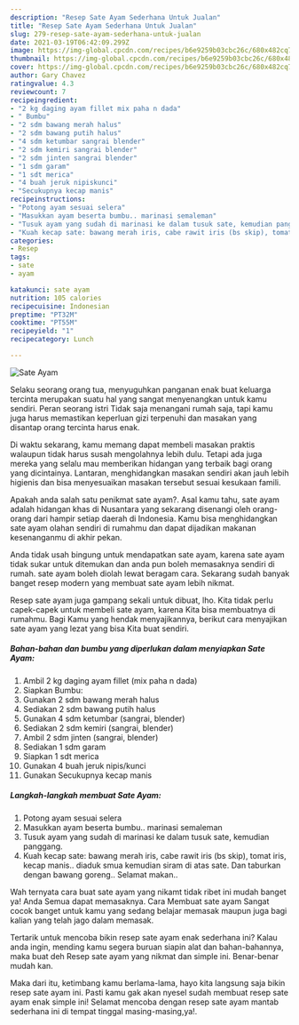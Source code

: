 ```yaml
---
description: "Resep Sate Ayam Sederhana Untuk Jualan"
title: "Resep Sate Ayam Sederhana Untuk Jualan"
slug: 279-resep-sate-ayam-sederhana-untuk-jualan
date: 2021-03-19T06:42:09.299Z
image: https://img-global.cpcdn.com/recipes/b6e9259b03cbc26c/680x482cq70/sate-ayam-foto-resep-utama.jpg
thumbnail: https://img-global.cpcdn.com/recipes/b6e9259b03cbc26c/680x482cq70/sate-ayam-foto-resep-utama.jpg
cover: https://img-global.cpcdn.com/recipes/b6e9259b03cbc26c/680x482cq70/sate-ayam-foto-resep-utama.jpg
author: Gary Chavez
ratingvalue: 4.3
reviewcount: 7
recipeingredient:
- "2 kg daging ayam fillet mix paha n dada"
- " Bumbu"
- "2 sdm bawang merah halus"
- "2 sdm bawang putih halus"
- "4 sdm ketumbar sangrai blender"
- "2 sdm kemiri sangrai blender"
- "2 sdm jinten sangrai blender"
- "1 sdm garam"
- "1 sdt merica"
- "4 buah jeruk nipiskunci"
- "Secukupnya kecap manis"
recipeinstructions:
- "Potong ayam sesuai selera"
- "Masukkan ayam beserta bumbu.. marinasi semaleman"
- "Tusuk ayam yang sudah di marinasi ke dalam tusuk sate, kemudian panggang."
- "Kuah kecap sate: bawang merah iris, cabe rawit iris (bs skip), tomat iris, kecap manis.. diaduk smua kemudian siram di atas sate. Dan taburkan dengan bawang goreng.. Selamat makan.."
categories:
- Resep
tags:
- sate
- ayam

katakunci: sate ayam 
nutrition: 105 calories
recipecuisine: Indonesian
preptime: "PT32M"
cooktime: "PT55M"
recipeyield: "1"
recipecategory: Lunch

---
```



![Sate Ayam](https://img-global.cpcdn.com/recipes/b6e9259b03cbc26c/680x482cq70/sate-ayam-foto-resep-utama.jpg)

Selaku seorang orang tua, menyuguhkan panganan enak buat keluarga tercinta merupakan suatu hal yang sangat menyenangkan untuk kamu sendiri. Peran seorang istri Tidak saja menangani rumah saja, tapi kamu juga harus memastikan keperluan gizi terpenuhi dan masakan yang disantap orang tercinta harus enak.

Di waktu  sekarang, kamu memang dapat membeli masakan praktis walaupun tidak harus susah mengolahnya lebih dulu. Tetapi ada juga mereka yang selalu mau memberikan hidangan yang terbaik bagi orang yang dicintainya. Lantaran, menghidangkan masakan sendiri akan jauh lebih higienis dan bisa menyesuaikan masakan tersebut sesuai kesukaan famili. 



Apakah anda salah satu penikmat sate ayam?. Asal kamu tahu, sate ayam adalah hidangan khas di Nusantara yang sekarang disenangi oleh orang-orang dari hampir setiap daerah di Indonesia. Kamu bisa menghidangkan sate ayam olahan sendiri di rumahmu dan dapat dijadikan makanan kesenanganmu di akhir pekan.

Anda tidak usah bingung untuk mendapatkan sate ayam, karena sate ayam tidak sukar untuk ditemukan dan anda pun boleh memasaknya sendiri di rumah. sate ayam boleh diolah lewat beragam cara. Sekarang sudah banyak banget resep modern yang membuat sate ayam lebih nikmat.

Resep sate ayam juga gampang sekali untuk dibuat, lho. Kita tidak perlu capek-capek untuk membeli sate ayam, karena Kita bisa membuatnya di rumahmu. Bagi Kamu yang hendak menyajikannya, berikut cara menyajikan sate ayam yang lezat yang bisa Kita buat sendiri.

<!--inarticleads1-->

##### Bahan-bahan dan bumbu yang diperlukan dalam menyiapkan Sate Ayam:

1. Ambil 2 kg daging ayam fillet (mix paha n dada)
1. Siapkan  Bumbu:
1. Gunakan 2 sdm bawang merah halus
1. Sediakan 2 sdm bawang putih halus
1. Gunakan 4 sdm ketumbar (sangrai, blender)
1. Sediakan 2 sdm kemiri (sangrai, blender)
1. Ambil 2 sdm jinten (sangrai, blender)
1. Sediakan 1 sdm garam
1. Siapkan 1 sdt merica
1. Gunakan 4 buah jeruk nipis/kunci
1. Gunakan Secukupnya kecap manis




<!--inarticleads2-->

##### Langkah-langkah membuat Sate Ayam:

1. Potong ayam sesuai selera
1. Masukkan ayam beserta bumbu.. marinasi semaleman
1. Tusuk ayam yang sudah di marinasi ke dalam tusuk sate, kemudian panggang.
1. Kuah kecap sate: bawang merah iris, cabe rawit iris (bs skip), tomat iris, kecap manis.. diaduk smua kemudian siram di atas sate. Dan taburkan dengan bawang goreng.. Selamat makan..




Wah ternyata cara buat sate ayam yang nikamt tidak ribet ini mudah banget ya! Anda Semua dapat memasaknya. Cara Membuat sate ayam Sangat cocok banget untuk kamu yang sedang belajar memasak maupun juga bagi kalian yang telah jago dalam memasak.

Tertarik untuk mencoba bikin resep sate ayam enak sederhana ini? Kalau anda ingin, mending kamu segera buruan siapin alat dan bahan-bahannya, maka buat deh Resep sate ayam yang nikmat dan simple ini. Benar-benar mudah kan. 

Maka dari itu, ketimbang kamu berlama-lama, hayo kita langsung saja bikin resep sate ayam ini. Pasti kamu gak akan nyesel sudah membuat resep sate ayam enak simple ini! Selamat mencoba dengan resep sate ayam mantab sederhana ini di tempat tinggal masing-masing,ya!.

